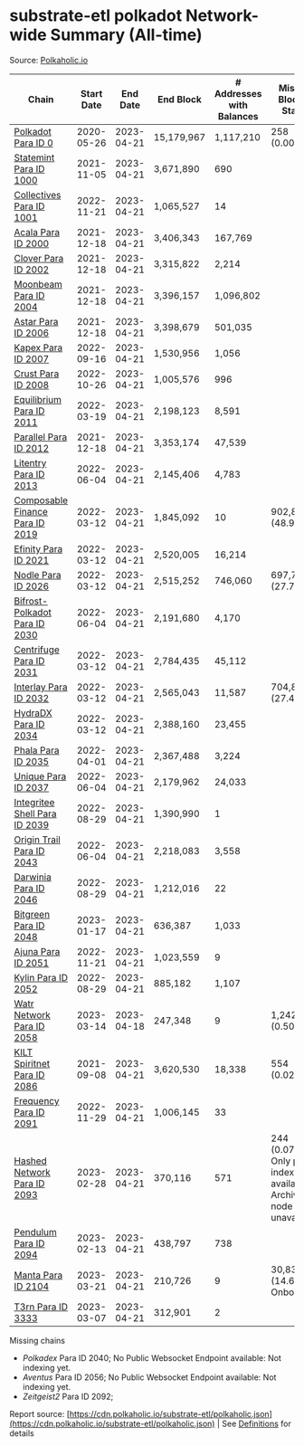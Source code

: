 # substrate-etl polkadot Network-wide Summary (All-time)

Source: [Polkaholic.io](https://polkaholic.io)


| Chain            | Start Date | End Date | End Block | # Addresses with Balances | Missing Blocks / Status |
| ---------------- | ---------- | ---------| --------- | ------------------------- | ----------------------- |
| [Polkadot Para ID 0](/polkadot/0-polkadot) | 2020-05-26 | 2023-04-21 | 15,179,967 |  1,117,210 | 258 (0.00%)  |
| [Statemint Para ID 1000](/polkadot/1000-statemint) | 2021-11-05 | 2023-04-21 | 3,671,890 |  690 |    |
| [Collectives Para ID 1001](/polkadot/1001-collectives) | 2022-11-21 | 2023-04-21 | 1,065,527 |  14 |    |
| [Acala Para ID 2000](/polkadot/2000-acala) | 2021-12-18 | 2023-04-21 | 3,406,343 |  167,769 |    |
| [Clover Para ID 2002](/polkadot/2002-clover) | 2021-12-18 | 2023-04-21 | 3,315,822 |  2,214 |    |
| [Moonbeam Para ID 2004](/polkadot/2004-moonbeam) | 2021-12-18 | 2023-04-21 | 3,396,157 |  1,096,802 |    |
| [Astar Para ID 2006](/polkadot/2006-astar) | 2021-12-18 | 2023-04-21 | 3,398,679 |  501,035 |    |
| [Kapex Para ID 2007](/polkadot/2007-kapex) | 2022-09-16 | 2023-04-21 | 1,530,956 |  1,056 |    |
| [Crust Para ID 2008](/polkadot/2008-crust) | 2022-10-26 | 2023-04-21 | 1,005,576 |  996 |    |
| [Equilibrium Para ID 2011](/polkadot/2011-equilibrium) | 2022-03-19 | 2023-04-21 | 2,198,123 |  8,591 |    |
| [Parallel Para ID 2012](/polkadot/2012-parallel) | 2021-12-18 | 2023-04-21 | 3,353,174 |  47,539 |    |
| [Litentry Para ID 2013](/polkadot/2013-litentry) | 2022-06-04 | 2023-04-21 | 2,145,406 |  4,783 |    |
| [Composable Finance Para ID 2019](/polkadot/2019-composable) | 2022-03-12 | 2023-04-21 | 1,845,092 |  10 | 902,857 (48.93%)  |
| [Efinity Para ID 2021](/polkadot/2021-efinity) | 2022-03-12 | 2023-04-21 | 2,520,005 |  16,214 |    |
| [Nodle Para ID 2026](/polkadot/2026-nodle) | 2022-03-12 | 2023-04-21 | 2,515,252 |  746,060 | 697,719 (27.74%)  |
| [Bifrost-Polkadot Para ID 2030](/polkadot/2030-bifrost-dot) | 2022-06-04 | 2023-04-21 | 2,191,680 |  4,170 |    |
| [Centrifuge Para ID 2031](/polkadot/2031-centrifuge) | 2022-03-12 | 2023-04-21 | 2,784,435 |  45,112 |    |
| [Interlay Para ID 2032](/polkadot/2032-interlay) | 2022-03-12 | 2023-04-21 | 2,565,043 |  11,587 | 704,852 (27.48%)  |
| [HydraDX Para ID 2034](/polkadot/2034-hydradx) | 2022-03-12 | 2023-04-21 | 2,388,160 |  23,455 |    |
| [Phala Para ID 2035](/polkadot/2035-phala) | 2022-04-01 | 2023-04-21 | 2,367,488 |  3,224 |    |
| [Unique Para ID 2037](/polkadot/2037-unique) | 2022-06-04 | 2023-04-21 | 2,179,962 |  24,033 |    |
| [Integritee Shell Para ID 2039](/polkadot/2039-integritee-shell) | 2022-08-29 | 2023-04-21 | 1,390,990 |  1 |    |
| [Origin Trail Para ID 2043](/polkadot/2043-origintrail) | 2022-06-04 | 2023-04-21 | 2,218,083 |  3,558 |    |
| [Darwinia Para ID 2046](/polkadot/2046-darwinia) | 2022-08-29 | 2023-04-21 | 1,212,016 |  22 |    |
| [Bitgreen Para ID 2048](/polkadot/2048-bitgreen) | 2023-01-17 | 2023-04-21 | 636,387 |  1,033 |    |
| [Ajuna Para ID 2051](/polkadot/2051-ajuna) | 2022-11-21 | 2023-04-21 | 1,023,559 |  9 |    |
| [Kylin Para ID 2052](/polkadot/2052-kylin) | 2022-08-29 | 2023-04-21 | 885,182 |  1,107 |    |
| [Watr Network Para ID 2058](/polkadot/2058-watr) | 2023-03-14 | 2023-04-18 | 247,348 |  9 | 1,242 (0.50%)  |
| [KILT Spiritnet Para ID 2086](/polkadot/2086-kilt) | 2021-09-08 | 2023-04-21 | 3,620,530 |  18,338 | 554 (0.02%)  |
| [Frequency Para ID 2091](/polkadot/2091-frequency) | 2022-11-29 | 2023-04-21 | 1,006,145 |  33 |    |
| [Hashed Network Para ID 2093](/polkadot/2093-hashed) | 2023-02-28 | 2023-04-21 | 370,116 |  571 | 244 (0.07%) Only partial index available: Archive node unavailable |
| [Pendulum Para ID 2094](/polkadot/2094-pendulum) | 2023-02-13 | 2023-04-21 | 438,797 |  738 |    |
| [Manta Para ID 2104](/polkadot/2104-manta) | 2023-03-21 | 2023-04-21 | 210,726 |  9 | 30,832 (14.63%) Onboarding |
| [T3rn Para ID 3333](/polkadot/3333-t3rn) | 2023-03-07 | 2023-04-21 | 312,901 |  2 |    |

Missing chains


* *Polkadex* Para ID 2040; No Public Websocket Endpoint available: Not indexing yet.
* *Aventus* Para ID 2056; No Public Websocket Endpoint available: Not indexing yet.
* *Zeitgeist2* Para ID 2092; 

Report source: [https://cdn.polkaholic.io/substrate-etl/polkaholic.json](https://cdn.polkaholic.io/substrate-etl/polkaholic.json) | See [Definitions](/DEFINITIONS.md) for details
